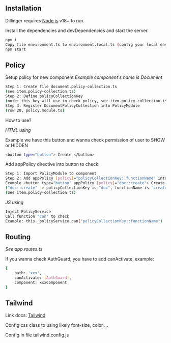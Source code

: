 
## Installation
Dillinger requires [Node.js](https://nodejs.org/) v18+ to run.

Install the dependencies and devDependencies and start the server.

```sh
npm i
Copy file environment.ts to environment.local.ts (config your local env)
npm start
```

## Policy
Setup policy for new component
_Example component's name is Document_

```sh
Step 1: Create file document.policy-collection.ts 
(see item.policy-collection.ts)
Step 2: Define policyCollectionKey 
(note: this key will use to check policy, see item.policy-collection.ts)
Step 3: Register DocumentPolicyCollection into PolicyModule 
(row 20, policy.module.ts)
```

How to use?

_HTML using_

Example we have this button and wanna check permission of user to SHOW or HIDDEN
```sh
<button type="button"> Create </button>
```
Add appPolicy directive  into button to check
```sh
Step 1: Import PolicyModule to component
Step 2: Add appPolicy [policy]="policyCollectionKey::functionName" into element
Example <button type="button" appPolicy [policy]="doc::create"> Create </button> 
("doc::create" -> policyCollectionKey is "doc", functionName is "create")
(See item.policy-collection.ts)
```

_JS using_
```sh
Inject PolicyService
Call function "can" to check
Example: this._policyService.can("policyCollectionKey::functionName")
```

## Routing
_See app.routes.ts_

If you wanna check AuthGuard, you have to add canActivate, example:
```sh
{
    path: 'xxx',
    canActivate: [AuthGuard],
    component: xxxComponent
}
```

## Tailwind 
Link docs: [Tailwind](https://tailwindcss.com/docs/font-family)

Config css class to using likely font-size, color ...

Config in file tailwind.config.js